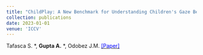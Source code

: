 ```yaml
---
title: "ChildPlay: A New Benchmark for Understanding Children's Gaze Behaviour"
collection: publications
date: 2023-01-01
venue: 'ICCV'
---
```

Tafasca S. \*, __Gupta A.__ \*, Odobez J.M. [<span style="color:blue"> [Paper] </span>](https://arxiv.org/abs/2307.01630) 
